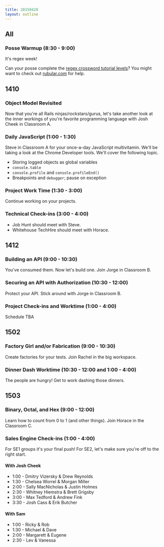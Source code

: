 ```yaml
---
title: 20150428
layout: outline
---
```


## All

### Posse Warmup (8:30 - 9:00)

It's regex week!

Can your posse complete the [regex crossword tutorial levels](http://regexcrossword.com/challenges/tutorial/puzzles/1)? You might want to check out [rubular.com](http://rubular.com/) for help.

## 1410

### Object Model Revisited

Now that you're all Rails ninjas/rockstars/gurus, let's take another look at the inner workings of you're favorite programming language with Josh Cheek in Classroom A.

### Daily JavaScript (1:00 - 1:30)

Steve in Classroom A for your once-a-day JavaScript multivitamin. We'll be taking a look at the Chrome Developer tools. We'll cover the following topic.

* Storing logged objects as global variables
* `console.table`
* `console.profile` and `console.profileEnd()`
* Breakpoints and `debugger`; pause on exception

### Project Work Time (1:30 - 3:00)

Continue working on your projects.

### Technical Check-ins (3:00 - 4:00)

* Job Hunt should meet with Steve.
* Whitehouse TechHire should meet with Horace.

## 1412

### Building an API (9:00 - 10:30)

You've consumed them. Now let's build one. Join Jorge in Classroom B.

### Securing an API with Authorization (10:30 - 12:00)

Protect your API. Stick around with Jorge in Classroom B.

### Project Check-ins and Worktime (1:00 - 4:00)

Schedule TBA

## 1502

### Factory Girl and/or Fabrication (9:00 - 10:30)

Create factories for your tests. Join Rachel in the big workspace.

### Dinner Dash Worktime (10:30 - 12:00 and 1:00 - 4:00)

The people are hungry! Get to work dashing those dinners.

## 1503

### Binary, Octal, and Hex (9:00 - 12:00)

Learn how to count from 0 to 1 (and other things). Join Horace in the Classroom C.

### Sales Engine Check-ins (1:00 - 4:00)

For SE1 groups it's your final push! For SE2, let's make sure you're off to the right start.

#### With Josh Cheek

* 1:00 - Dmitry Vizersky & Drew Reynolds
* 1:30 - Chelsea Worrel & Morgan Miller
* 2:00 - Sally MacNicholas & Justin Holmes
* 2:30 - Whitney Hiemstra & Brett Grigsby
* 3:00 - Max Tedford & Andrew Fink
* 3:30 - Josh Cass & Erik Butcher

#### With Sam

* 1:00 - Ricky & Rob
* 1:30 - Michael & Dave
* 2:00 - Margarett & Eugene
* 2:30 - Lev & Vanessa
